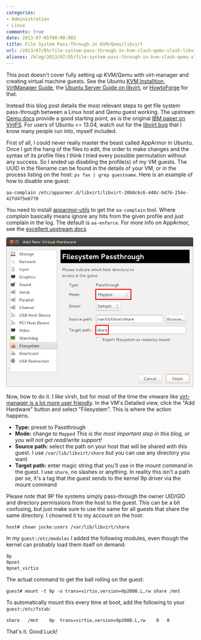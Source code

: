 ```yaml
---
categories:
- Administration
- Linux
comments: true
date: 2013-07-05T00:00:00Z
title: File System Pass-Through in KVM/Qemu/libvirt
url: /2013/07/05/file-system-pass-through-in-kvm-slash-qemu-slash-libvirt/
aliases: /blog/2013/07/05/file-system-pass-through-in-kvm-slash-qemu-slash-libvirt/
---
```


This post doesn't cover fully setting up KVM/Qemu with virt-manager
and creating virtual machine guests.  See the Ubuntu
[KVM Installtion](https://help.ubuntu.com/community/KVM/Installation),
[VirtManager Guide](https://help.ubuntu.com/community/KVM/VirtManager),
the
[Ubuntu Server Guide on libvirt](https://help.ubuntu.com/13.04/serverguide/libvirt.html),
or
[HowtoForge](http://www.howtoforge.com/virtualization-with-kvm-on-ubuntu-12.04-lts-p3)
for that.

Instead this blog post details the most relevant steps to get file
system pass-through between a Linux host and Qemu guest working.  The
upstream [Qemu docs](http://wiki.qemu.org/Documentation/9psetup)
provide a good starting point, as is the original
[IBM paper on VirtFS](https://www.kernel.org/doc/ols/2010/ols2010-pages-109-120.pdf).
For users of Ubuntu <= 13.04, watch out for the
[libvirt bug](https://bugs.launchpad.net/ubuntu/+source/libvirt/+bug/943680)
that I know many people run into, myself included.

<!--more-->

First of all, I could never really master the beast called AppArmor in
Ubuntu.  Once I got the hang of the files to edit, the order to make
changes and the syntax of its profile files I think I tried every
possible permutation without any success.  So I ended up disabling the
profile(s) of my VM guests.  The UUID in the filename can be found in
the details of your VM, or in the process listing on the host: `ps fax
| grep guestname`.  Here is an example of how to disable one guest:

	aa-complain /etc/apparmor.d/libvirt/libvirt-20b8c6c6-440c-bd76-254e-42fd475e6770

You need to install [apparmor-utils](apt://apparmor-utils) to get the
`aa-complain` tool.  Where *complain* basically means ignore any hits
from the given profile and just complain in the log.  The default is
`aa-enforce`.  For more info on AppArmor, see the
[excellent upstream docs](http://wiki.apparmor.net/index.php/Documentation)

<img class="right" src="/images/filesystem-pass-through.png" style="width: 500px;">

Now, how to do it.  I like virsh, but for most of the time the vmware
like
[virt-manager is a lot more user friendly](http://virt-manager.org/).
In the VM's Detailed view, click the "Add Hardware" button and select
"Filesystem".  This is where the action happens.

* **Type:** preset to Passthrough
* **Mode:** change to `Mapped` *This is the most important step in
  this blog, or you will not get read/write support!*
* **Source path:** select the path on your host that will be shared
  with this guest.  I use `/var/lib/libvirt/share` but you can use any
  directory you want
* **Target path:** enter magic string that you'll use in the mount
  command in the guest.  I use `share`, no slashes or anything.  In
  reality this isn't a path per se, it's a tag that the guest sends to
  the kernel 9p driver via the mount command

Please note that 9P file systems simply pass-through the owner UID/GID
and directory permissions from the host to the guest.  This can be a
bit confusing, but just make sure to use the same for all guests that
share the same directory.  I chowned it to my account on the host:

	host# chown jocke:users /var/lib/libvirt/share

In my `guest:/etc/modules` I added the following modules, even though
the kernel can probably load them itself on demand:

	9p
	9pnet
	9pnet_virtio

The actual command to get the ball rolling on the guest:

	guest# mount -t 9p -o trans=virtio,version=9p2000.L,rw share /mnt

To automatically mount this every time at boot, add the following
to your `guest:/etc/fstab`:

	share	/mnt	9p	trans=virtio,version=9p2000.L,rw	0	0

That's it. Good Luck!

<!--
  -- Local Variables:
  -- mode: markdown
  -- End:
  -->
